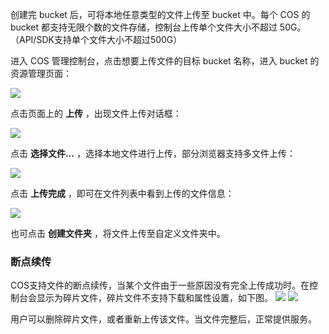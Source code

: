 创建完 bucket 后，可将本地任意类型的文件上传至 bucket 中。每个 COS 的 bucket 都支持无限个数的文件存储，控制台上传单个文件大小不超过 50G。（API/SDK支持单个文件大小不超过500G）

进入 COS 管理控制台，点击想要上传文件的目标 bucket 名称，进入 bucket 的资源管理页面：

![](//mccdn.qcloud.com/static/img/4278478bceb5320a669de7bdb128f105/image.jpg)

点击页面上的 **上传** ，出现文件上传对话框：

![](//mccdn.qcloud.com/static/img/df085715101556cf40355a3d450eb10d/image.png)

点击 **选择文件...** ，选择本地文件进行上传，部分浏览器支持多文件上传：

![](//mccdn.qcloud.com/static/img/9791c7255b0e9428a7309ee492111663/image.png)

点击 **上传完成** ，即可在文件列表中看到上传的文件信息：

![](//mccdn.qcloud.com/static/img/c89069fd52b91046463171fa59426b7f/image.png)

也可点击 **创建文件夹** ，将文件上传至自定义文件夹中。






### 断点续传

COS支持文件的断点续传，当某个文件由于一些原因没有完全上传成功时。在控制台会显示为碎片文件，碎片文件不支持下载和属性设置，如下图。
![](https://mccdn.qcloud.com/static/img/22a0325e3d16f3cc783b2997de8b62e9/image.png)
![](https://mccdn.qcloud.com/static/img/781946fc2e57cfc1022903577785d858/image.jpg)

用户可以删除碎片文件，或者重新上传该文件。当文件完整后，正常提供服务。







